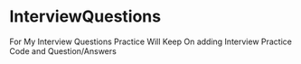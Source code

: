 # InterviewQuestions
For My Interview Questions Practice
Will Keep On adding Interview Practice Code and Question/Answers
